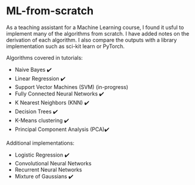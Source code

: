 # ML-from-scratch
As a teaching assistant for a Machine Learning course, I found it usful to implement many of the algorithms from scratch. I have added notes on the derivation of each algorithm. I also compare the outputs with a library implementation such as sci-kit learn or PyTorch.

Algorithms covered in tutorials:
- Naive Bayes :heavy_check_mark:
- Linear Regression :heavy_check_mark:
- Support Vector Machines (SVM) (in-progress)
- Fully Connected Neural Networks :heavy_check_mark:
- K Nearest Neighbors (KNN) :heavy_check_mark:
- Decision Trees :heavy_check_mark:
- K-Means clustering :heavy_check_mark:
- Principal Component Analysis (PCA):heavy_check_mark:

Additional implementations:
- Logistic Regression :heavy_check_mark:
- Convolutional Neural Networks 
- Recurrent Neural Networks
- Mixture of Gaussians :heavy_check_mark:
